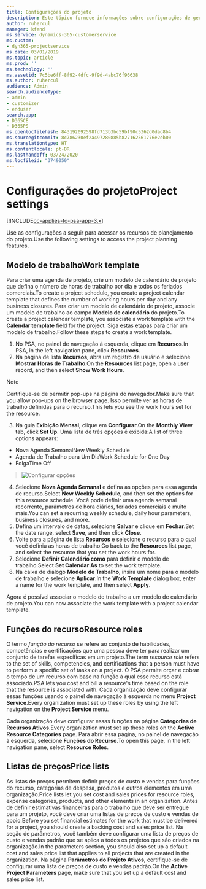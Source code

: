 ```yaml
---
title: Configurações do projeto
description: Este tópico fornece informações sobre configurações de gerenciamento do projeto.
author: ruhercul
manager: kfend
ms.service: dynamics-365-customerservice
ms.custom:
- dyn365-projectservice
ms.date: 03/01/2019
ms.topic: article
ms.prod: ''
ms.technology: ''
ms.assetid: 7c5be6ff-8f92-4dfc-9f9d-4abc76f96638
ms.author: ruhercul
audience: Admin
search.audienceType:
- admin
- customizer
- enduser
search.app:
- D365CE
- D365PS
ms.openlocfilehash: 843192092598fd713b3bc59bf90c5362d0dad8b4
ms.sourcegitcommit: 8c786230ef2a497280885b827162561776e2eb00
ms.translationtype: HT
ms.contentlocale: pt-BR
ms.lasthandoff: 03/24/2020
ms.locfileid: "3749050"
---
```

# <a name="project-settings"></a><span data-ttu-id="32237-103">Configurações do projeto</span><span class="sxs-lookup"><span data-stu-id="32237-103">Project settings</span></span>

[!INCLUDE[cc-applies-to-psa-app-3.x](../includes/cc-applies-to-psa-app-3x.md)]

<span data-ttu-id="32237-104">Use as configurações a seguir para acessar os recursos de planejamento do projeto.</span><span class="sxs-lookup"><span data-stu-id="32237-104">Use the following settings to access the project planning features.</span></span>

## <a name="work-template"></a><span data-ttu-id="32237-105">Modelo de trabalho</span><span class="sxs-lookup"><span data-stu-id="32237-105">Work template</span></span>

<span data-ttu-id="32237-106">Para criar uma agenda de projeto, crie um modelo de calendário de projeto que defina o número de horas de trabalho por dia e todos os feriados comerciais.</span><span class="sxs-lookup"><span data-stu-id="32237-106">To create a project schedule, you create a project calendar template that defines the number of working hours per day and any business closures.</span></span> <span data-ttu-id="32237-107">Para criar um modelo de calendário de projeto, associe um modelo de trabalho ao campo **Modelo de calendário** do projeto.</span><span class="sxs-lookup"><span data-stu-id="32237-107">To create a project calendar template, you associate a work template with the **Calendar template** field for the project.</span></span> <span data-ttu-id="32237-108">Siga estas etapas para criar um modelo de trabalho.</span><span class="sxs-lookup"><span data-stu-id="32237-108">Follow these steps to create a work template.</span></span>

1. <span data-ttu-id="32237-109">No PSA, no painel de navegação à esquerda, clique em **Recursos**.</span><span class="sxs-lookup"><span data-stu-id="32237-109">In PSA, in the left navigation pane, click **Resources**.</span></span> 
2. <span data-ttu-id="32237-110">Na página de lista **Recursos**, abra um registro de usuário e selecione **Mostrar Horas de Trabalho**.</span><span class="sxs-lookup"><span data-stu-id="32237-110">On the **Resources** list page, open a user record, and then select **Show Work Hours**.</span></span>

  > [!NOTE]
  > <span data-ttu-id="32237-111">Certifique-se de permitir pop-ups na página do navegador.</span><span class="sxs-lookup"><span data-stu-id="32237-111">Make sure that you allow pop-ups on the browser page.</span></span> <span data-ttu-id="32237-112">Isso permite ver as horas de trabalho definidas para o recurso.</span><span class="sxs-lookup"><span data-stu-id="32237-112">This lets you see the work hours set for the resource.</span></span>
  
3. <span data-ttu-id="32237-113">Na guia **Exibição Mensal**, clique em **Configurar**.</span><span class="sxs-lookup"><span data-stu-id="32237-113">On the **Monthly View** tab, click **Set Up**.</span></span> <span data-ttu-id="32237-114">Uma lista de três opções é exibida:</span><span class="sxs-lookup"><span data-stu-id="32237-114">A list of three options appears:</span></span> 

  - <span data-ttu-id="32237-115">Nova Agenda Semanal</span><span class="sxs-lookup"><span data-stu-id="32237-115">New Weekly Schedule</span></span>
  - <span data-ttu-id="32237-116">Agenda de Trabalho para Um Dia</span><span class="sxs-lookup"><span data-stu-id="32237-116">Work Schedule for One Day</span></span>
  - <span data-ttu-id="32237-117">Folga</span><span class="sxs-lookup"><span data-stu-id="32237-117">Time Off</span></span>

> ![Configurar opções](media/project-13.png)

4. <span data-ttu-id="32237-119">Selecione **Nova Agenda Semanal** e defina as opções para essa agenda de recurso.</span><span class="sxs-lookup"><span data-stu-id="32237-119">Select **New Weekly Schedule**, and then set the options for this resource schedule.</span></span> <span data-ttu-id="32237-120">Você pode definir uma agenda semanal recorrente, parâmetros de hora diários, feriados comerciais e muito mais.</span><span class="sxs-lookup"><span data-stu-id="32237-120">You can set a recurring weekly schedule, daily hour parameters, business closures, and more.</span></span>
5. <span data-ttu-id="32237-121">Defina um intervalo de datas, selecione **Salvar** e clique em **Fechar**.</span><span class="sxs-lookup"><span data-stu-id="32237-121">Set the date range, select **Save**, and then click **Close**.</span></span> 
6. <span data-ttu-id="32237-122">Volte para a página de lista **Recursos** e selecione o recurso para o qual você definiu as horas de trabalho.</span><span class="sxs-lookup"><span data-stu-id="32237-122">Go back to the **Resources** list page, and select the resource that you set the work hours for.</span></span> 
7. <span data-ttu-id="32237-123">Selecione **Definir Calendário como** para definir o modelo de trabalho.</span><span class="sxs-lookup"><span data-stu-id="32237-123">Select **Set Calendar As** to set the work template.</span></span> 
8. <span data-ttu-id="32237-124">Na caixa de diálogo **Modelo de Trabalho**, insira um nome para o modelo de trabalho e selecione **Aplicar**.</span><span class="sxs-lookup"><span data-stu-id="32237-124">In the **Work Template** dialog box, enter a name for the work template, and then select **Apply**.</span></span> 

<span data-ttu-id="32237-125">Agora é possível associar o modelo de trabalho a um modelo de calendário de projeto.</span><span class="sxs-lookup"><span data-stu-id="32237-125">You can now associate the work template with a project calendar template.</span></span>

## <a name="resource-roles"></a><span data-ttu-id="32237-126">Funções do recurso</span><span class="sxs-lookup"><span data-stu-id="32237-126">Resource roles</span></span>

<span data-ttu-id="32237-127">O termo *função do recurso* se refere ao conjunto de habilidades, competências e certificações que uma pessoa deve ter para realizar um conjunto de tarefas específicas em um projeto.</span><span class="sxs-lookup"><span data-stu-id="32237-127">The term *resource role* refers to the set of skills, competencies, and certifications that a person must have to perform a specific set of tasks on a project.</span></span> <span data-ttu-id="32237-128">O PSA permite orçar e cobrar o tempo de um recurso com base na função à qual esse recurso está associado.</span><span class="sxs-lookup"><span data-stu-id="32237-128">PSA lets you cost and bill a resource's time based on the role that the resource is associated with.</span></span> <span data-ttu-id="32237-129">Cada organização deve configurar essas funções usando o painel de navegação à esquerda no menu **Project Service**.</span><span class="sxs-lookup"><span data-stu-id="32237-129">Every organization must set up these roles by using the left navigation on the **Project Service** menu.</span></span>

<span data-ttu-id="32237-130">Cada organização deve configurar essas funções na página **Categorias de Recursos Ativos**.</span><span class="sxs-lookup"><span data-stu-id="32237-130">Every organization must set up these roles on the **Active Resource Categories** page.</span></span> <span data-ttu-id="32237-131">Para abrir essa página, no painel de navegação à esquerda, selecione **Funções do Recurso**.</span><span class="sxs-lookup"><span data-stu-id="32237-131">To open this page, in the left navigation pane, select **Resource Roles**.</span></span>

## <a name="price-lists"></a><span data-ttu-id="32237-132">Listas de preços</span><span class="sxs-lookup"><span data-stu-id="32237-132">Price lists</span></span>

<span data-ttu-id="32237-133">As listas de preços permitem definir preços de custo e vendas para funções do recurso, categorias de despesa, produtos e outros elementos em uma organização.</span><span class="sxs-lookup"><span data-stu-id="32237-133">Price lists let you set cost and sales prices for resource roles, expense categories, products, and other elements in an organization.</span></span> <span data-ttu-id="32237-134">Antes de definir estimativas financeiras para o trabalho que deve ser entregue para um projeto, você deve criar uma listas de preços de custo e vendas de apoio.</span><span class="sxs-lookup"><span data-stu-id="32237-134">Before you set financial estimates for the work that must be delivered for a project, you should create a backing cost and sales price list.</span></span> <span data-ttu-id="32237-135">Na seção de parâmetros, você também deve configurar uma lista de preços de custo e vendas padrão que se aplica a todos os projetos que são criados na organização.</span><span class="sxs-lookup"><span data-stu-id="32237-135">In the parameters section, you should also set up a default cost and sales price list that applies to all projects that are created in the organization.</span></span> <span data-ttu-id="32237-136">Na página **Parâmetros do Projeto Ativos**, certifique-se de configurar uma lista de preços de custo e vendas padrão.</span><span class="sxs-lookup"><span data-stu-id="32237-136">On the **Active Project Parameters** page, make sure that you set up a default cost and sales price list.</span></span>
